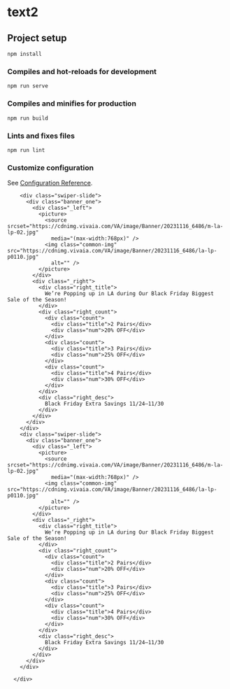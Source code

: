 # text2

## Project setup
```
npm install
```

### Compiles and hot-reloads for development
```
npm run serve
```

### Compiles and minifies for production
```
npm run build
```

### Lints and fixes files
```
npm run lint
```

### Customize configuration
See [Configuration Reference](https://cli.vuejs.org/config/).
 <div class="swiper-wrapper " >
     
        <div class="swiper-slide">
          <div class="banner_one">
            <div class="_left">
              <picture>
                <source srcset="https://cdnimg.vivaia.com/VA/image/Banner/20231116_6486/m-la-lp-02.jpg"
                  media="(max-width:768px)" />
                <img class="common-img" src="https://cdnimg.vivaia.com/VA/image/Banner/20231116_6486/la-lp-p0110.jpg"
                  alt="" />
              </picture>
            </div>
            <div class="_right">
              <div class="right_title">
                We’re Popping up in LA during Our Black Friday Biggest Sale of the Season!
              </div>
              <div class="right_count">
                <div class="count">
                  <div class="title">2 Pairs</div>
                  <div class="num">20% OFF</div>
                </div>
                <div class="count">
                  <div class="title">3 Pairs</div>
                  <div class="num">25% OFF</div>
                </div>
                <div class="count">
                  <div class="title">4 Pairs</div>
                  <div class="num">30% OFF</div>
                </div>
              </div>
              <div class="right_desc">
                Black Friday Extra Savings 11/24–11/30
              </div>
            </div>
          </div>
        </div>
        <div class="swiper-slide">
          <div class="banner_one">
            <div class="_left">
              <picture>
                <source srcset="https://cdnimg.vivaia.com/VA/image/Banner/20231116_6486/m-la-lp-02.jpg"
                  media="(max-width:768px)" />
                <img class="common-img" src="https://cdnimg.vivaia.com/VA/image/Banner/20231116_6486/la-lp-p0110.jpg"
                  alt="" />
              </picture>
            </div>
            <div class="_right">
              <div class="right_title">
                We’re Popping up in LA during Our Black Friday Biggest Sale of the Season!
              </div>
              <div class="right_count">
                <div class="count">
                  <div class="title">2 Pairs</div>
                  <div class="num">20% OFF</div>
                </div>
                <div class="count">
                  <div class="title">3 Pairs</div>
                  <div class="num">25% OFF</div>
                </div>
                <div class="count">
                  <div class="title">4 Pairs</div>
                  <div class="num">30% OFF</div>
                </div>
              </div>
              <div class="right_desc">
                Black Friday Extra Savings 11/24–11/30
              </div>
            </div>
          </div>
        </div>

      </div>